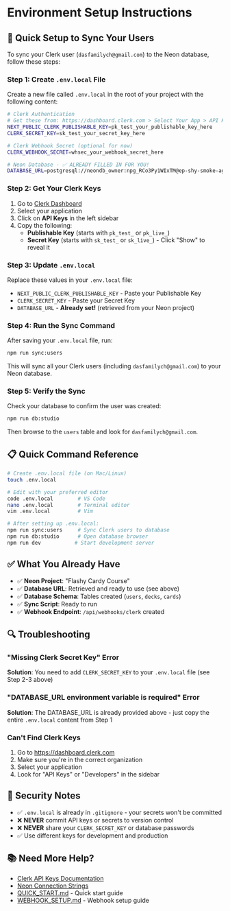 # Environment Setup Instructions

## 🎯 Quick Setup to Sync Your Users

To sync your Clerk user (`dasfamilych@gmail.com`) to the Neon database, follow these steps:

### Step 1: Create `.env.local` File

Create a new file called `.env.local` in the root of your project with the following content:

```bash
# Clerk Authentication
# Get these from: https://dashboard.clerk.com > Select Your App > API Keys
NEXT_PUBLIC_CLERK_PUBLISHABLE_KEY=pk_test_your_publishable_key_here
CLERK_SECRET_KEY=sk_test_your_secret_key_here

# Clerk Webhook Secret (optional for now)
CLERK_WEBHOOK_SECRET=whsec_your_webhook_secret_here

# Neon Database - ✅ ALREADY FILLED IN FOR YOU!
DATABASE_URL=postgresql://neondb_owner:npg_RCo3Py1WIxTM@ep-shy-smoke-agh9jv4s-pooler.c-2.eu-central-1.aws.neon.tech/neondb?channel_binding=require&sslmode=require
```

### Step 2: Get Your Clerk Keys

1. Go to [Clerk Dashboard](https://dashboard.clerk.com)
2. Select your application
3. Click on **API Keys** in the left sidebar
4. Copy the following:
   - **Publishable Key** (starts with `pk_test_` or `pk_live_`)
   - **Secret Key** (starts with `sk_test_` or `sk_live_`) - Click "Show" to reveal it

### Step 3: Update `.env.local`

Replace these values in your `.env.local` file:
- `NEXT_PUBLIC_CLERK_PUBLISHABLE_KEY` - Paste your Publishable Key
- `CLERK_SECRET_KEY` - Paste your Secret Key
- `DATABASE_URL` - **Already set!** (retrieved from your Neon project)

### Step 4: Run the Sync Command

After saving your `.env.local` file, run:

```bash
npm run sync:users
```

This will sync all your Clerk users (including `dasfamilych@gmail.com`) to your Neon database.

### Step 5: Verify the Sync

Check your database to confirm the user was created:

```bash
npm run db:studio
```

Then browse to the `users` table and look for `dasfamilych@gmail.com`.

## 📋 Quick Command Reference

```bash
# Create .env.local file (on Mac/Linux)
touch .env.local

# Edit with your preferred editor
code .env.local        # VS Code
nano .env.local        # Terminal editor
vim .env.local         # Vim

# After setting up .env.local:
npm run sync:users     # Sync Clerk users to database
npm run db:studio      # Open database browser
npm run dev           # Start development server
```

## ✅ What You Already Have

- ✅ **Neon Project**: "Flashy Cardy Course" 
- ✅ **Database URL**: Retrieved and ready to use (see above)
- ✅ **Database Schema**: Tables created (`users`, `decks`, `cards`)
- ✅ **Sync Script**: Ready to run
- ✅ **Webhook Endpoint**: `/api/webhooks/clerk` created

## 🔍 Troubleshooting

### "Missing Clerk Secret Key" Error
**Solution**: You need to add `CLERK_SECRET_KEY` to your `.env.local` file (see Step 2-3 above)

### "DATABASE_URL environment variable is required" Error  
**Solution**: The DATABASE_URL is already provided above - just copy the entire `.env.local` content from Step 1

### Can't Find Clerk Keys
1. Go to https://dashboard.clerk.com
2. Make sure you're in the correct organization
3. Select your application
4. Look for "API Keys" or "Developers" in the sidebar

## 🔐 Security Notes

- ✅ `.env.local` is already in `.gitignore` - your secrets won't be committed
- ❌ **NEVER** commit API keys or secrets to version control
- ❌ **NEVER** share your `CLERK_SECRET_KEY` or database passwords
- ✅ Use different keys for development and production

## 📚 Need More Help?

- [Clerk API Keys Documentation](https://clerk.com/docs/references/backend/overview)
- [Neon Connection Strings](https://neon.tech/docs/connect/connect-from-any-app)
- [QUICK_START.md](./QUICK_START.md) - Quick start guide
- [WEBHOOK_SETUP.md](./WEBHOOK_SETUP.md) - Webhook setup guide

